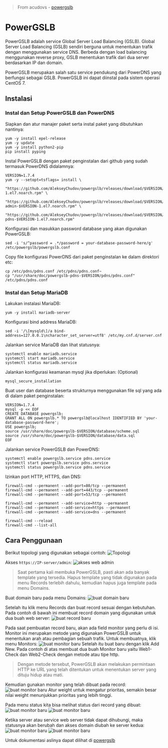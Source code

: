 > From acudovs - [powergslb](https://github.com/acudovs/powergslb)


# PowerGSLB
PowerGSLB adalah service Global Server Load Balancing (GSLB). Global Server Load Balancing (GSLB) sendiri berguna untuk menentukan trafik dengan menggunakan service DNS. Berbeda dengan load balancing menggunakan reverse proxy, GSLB menentukan trafik dari dua server berdasarkan IP dan domain.

PowerGSLB merupakan salah satu service pendukung dari PowerDNS yang berfungsi sebagai GSLB. PowerGSLB ini dapat diinstal pada sistem operasi CentOS 7.

## Instalasi
### Instal dan Setup PowerGSLB dan PowerDNS
Siapkan dan atur manajer paket serta instal paket yang dibutuhkan nantinya:
```
yum -y install epel-release
yum -y update
yum -y install python2-pip
pip install pyping
```
Instal PowerGSLB dengan paket penginstalan dari github yang sudah termasuk PowerDNS didalamnya:
```
VERSION=1.7.4
yum -y --setopt=tsflags= install \
    "https://github.com/AlekseyChudov/powergslb/releases/download/$VERSION/powergslb-$VERSION-1.el7.noarch.rpm" \
    "https://github.com/AlekseyChudov/powergslb/releases/download/$VERSION/powergslb-admin-$VERSION-1.el7.noarch.rpm" \
    "https://github.com/AlekseyChudov/powergslb/releases/download/$VERSION/powergslb-pdns-$VERSION-1.el7.noarch.rpm"
```
Konfigurasi dan masukkan password database yang akan digunakan PowerGSLB:
```
sed -i 's/^password = .*/password = your-database-password-here/g' /etc/powergslb/powergslb.conf
```
Copy file konfigurasi PowerDNS dari paket penginstalan ke dalam direktori etc:
```
cp /etc/pdns/pdns.conf /etc/pdns/pdns.conf~
cp "/usr/share/doc/powergslb-pdns-$VERSION/pdns/pdns.conf" /etc/pdns/pdns.conf
```

### Instal dan Setup MariaDB
Lakukan instalasi MariaDB:
```
yum -y install mariadb-server
```
Konfigurasi bind address MariaDB:
```
sed -i '/\[mysqld\]/a bind-address=127.0.0.1\ncharacter_set_server=utf8' /etc/my.cnf.d/server.cnf
```
Jalankan service MariaDB dan lihat statusnya:
```
systemctl enable mariadb.service
systemctl start mariadb.service
systemctl status mariadb.service
```
Jalankan konfigurasi keamanan mysql jika diperlukan: (Optional)
```
mysql_secure_installation
```
Buat user dan database beserta strukturnya menggunakan file sql yang ada di dalam paket penginstalan:
```
VERSION=1.7.4
mysql -p << EOF
CREATE DATABASE powergslb;
GRANT ALL ON powergslb.* TO powergslb@localhost IDENTIFIED BY 'your-database-password-here';
USE powergslb;
source /usr/share/doc/powergslb-$VERSION/database/scheme.sql
source /usr/share/doc/powergslb-$VERSION/database/data.sql
EOF
```
Jalankan service PowerGSLB dan PowerDNS:
```
systemctl enable powergslb.service pdns.service
systemctl start powergslb.service pdns.service
systemctl status powergslb.service pdns.service
```
Izinkan port HTTP, HTTPS, dan DNS:
```
firewall-cmd --permanent --add-port=80/tcp --permanent
firewall-cmd --permanent --add-port=443/tcp --permanent
firewall-cmd --permanent --add-port=53/tcp --permanent

firewall-cmd --permanent --add-service=http --permanent
firewall-cmd --permanent --add-service=https --permanent
firewall-cmd --permanent --add-service=dns --permanent

firewall-cmd --reload
firewall-cmd --list-all
```

## Cara Penggunaan
Berikut topologi yang digunakan sebagai contoh:
![Topologi](dokumentasi/topologi.png)

Akses `https://IP-server/admin`:
![akses web admin](dokumentasi/dok1.png)

> Saat pertama kali membuka PowerGSLB, pasti akan ada banyak template yang tersedia. Hapus template yang tidak digunakan pada menu Records terlebih dahulu, kemudian hapus juga template pada menu Domains.

Buat domain baru pada menu Domains:
![buat domain baru](dokumentasi/dok2.png)

Setelah itu klik menu Records dan buat record sesuai dengan kebutuhan. Pada contoh di bawah ini membuat record domain yang digunakan untuk dua buah web server:
![buat record baru](dokumentasi/dok3.png)

Pada saat pembuatan record baru, akan ada field monitor yang perlu di isi. Monitor ini merupakan metode yang digunakan PowerGSLB untuk menentukan arah atau pembagian sebuah trafik. Untuk membuatnya, klik menu Monitors:
![buat monitor baru](dokumentasi/dok4.png)
Setelah itu buat baru dengan klik Add New. Pada contoh di atas membuat dua buah Monitor baru yaitu Web1-Check dan Web2-Check dengan metode atau tipe http. 
> Dengan metode tersebut, PowerGSLB akan melakukan permintaan HTTP ke URL yang telah ditentukan untuk menentukan server yang dituju hidup atau mati.

Kemudian gunakan monitor yang telah dibuat pada record:
![buat monitor baru](dokumentasi/dok5.png)
Atur weight untuk mengatur prioritas, semakin besar nilai weight menunjukkan prioritas yang lebih tinggi.

Pada menu status kita bisa melihat status dari record yang dibuat:
![buat monitor baru](dokumentasi/dok6.png)
![buat monitor baru](dokumentasi/dok7.png)

Ketika server atau service web server tidak dapat dihubungi, maka statusnya akan berubah dan akses domain diubah ke server kedua:
![buat monitor baru](dokumentasi/dok8.png)
![buat monitor baru](dokumentasi/dok9.png)

Untuk dokumentasi aslinya dapat dilihat di [powergslb](https://github.com/acudovs/powergslb)
